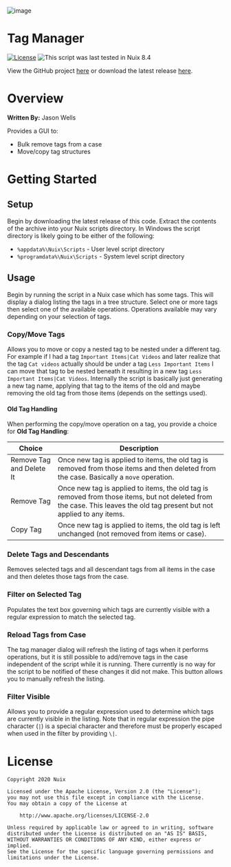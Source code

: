 ![image](https://user-images.githubusercontent.com/11775738/40191792-4d3b568a-59b7-11e8-83af-d871e9c46d26.png)

Tag Manager
===========

[![License](https://img.shields.io/badge/License-Apache%202.0-blue.svg)](http://www.apache.org/licenses/LICENSE-2.0) ![This script was last tested in Nuix 8.4](https://img.shields.io/badge/Script%20Tested%20in%20Nuix-8.4-green.svg)

View the GitHub project [here](https://github.com/Nuix/Tag-Manager) or download the latest release [here](https://github.com/Nuix/Tag-Manager/releases).

# Overview

**Written By:** Jason Wells

Provides a GUI to:
- Bulk remove tags from a case
- Move/copy tag structures

# Getting Started

## Setup

Begin by downloading the latest release of this code.  Extract the contents of the archive into your Nuix scripts directory.  In Windows the script directory is likely going to be either of the following:

- `%appdata%\Nuix\Scripts` - User level script directory
- `%programdata%\Nuix\Scripts` - System level script directory

## Usage

Begin by running the script in a Nuix case which has some tags.  This will display a dialog listing the tags in a tree structure.  Select one or more tags then select one of the available operations.  Operations available may vary depending on your selection of tags.

### Copy/Move Tags

Allows you to move or copy a nested tag to be nested under a different tag.  For example if I had a tag `Important Items|Cat Videos` and later realize that the tag `Cat videos` actually should be under a tag `Less Important Items` I can move that tag to be nested beneath it resulting in a new tag `Less Important Items|Cat Videos`.  Internally the script is basically just generating a new tag name, applying that tag to the items of the old and maybe removing the old tag from those items (depends on the settings used).

#### Old Tag Handling

When performing the copy/move operation on a tag, you provide a choice for **Old Tag Handling**:

| Choice | Description |
|--------|-------------|
| Remove Tag and Delete It | Once new tag is applied to items, the old tag is removed from those items and then deleted from the case. Basically a `move` operation. |
| Remove Tag | Once new tag is applied to items, the old tag is removed from those items, but not deleted from the case.  This leaves the old tag present but not applied to any items. |
| Copy Tag | Once new tag is applied to items, the old tag is left unchanged (not removed from items or case). |

### Delete Tags and Descendants

Removes selected tags and all descendant tags from all items in the case and then deletes those tags from the case.

### Filter on Selected Tag

Populates the text box governing which tags are currently visible with a regular expression to match the selected tag.

### Reload Tags from Case

The tag manager dialog will refresh the listing of tags when it performs operations, but it is still possible to add/remove tags in the case independent of the script while it is running.  There currently is no way for the script to be notified of these changes it did not make.  This button allows you to manually refresh the listing.

### Filter Visible

Allows you to provide a regular expression used to determine which tags are currently visible in the listing.  Note that in regular expression the pipe character (`|`) is a special character and therefore must be properly escaped when used in the filter by providing `\|`.

# License

```
Copyright 2020 Nuix

Licensed under the Apache License, Version 2.0 (the "License");
you may not use this file except in compliance with the License.
You may obtain a copy of the License at

    http://www.apache.org/licenses/LICENSE-2.0

Unless required by applicable law or agreed to in writing, software
distributed under the License is distributed on an "AS IS" BASIS,
WITHOUT WARRANTIES OR CONDITIONS OF ANY KIND, either express or implied.
See the License for the specific language governing permissions and
limitations under the License.
```
